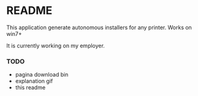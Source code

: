 # README #

This application generate autonomous installers for any printer. Works on win7+

It is currently working on my employer.

### TODO ###

* pagina download bin
* explanation gif
* this readme